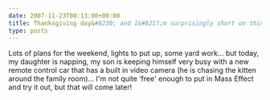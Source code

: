 ```yaml
---
date: 2007-11-23T00:13:00+00:00
title: Thanksgiving day&#8230; and I&#8217;m surprisingly short on things to do&#8230;
type: posts
---
```

Lots of plans for the weekend, lights to put up, some yard work... but today, my daughter is napping, my son is keeping himself very busy with a new remote control car that has a built in video camera (he is chasing the kitten around the family room)... I'm not quite &#8216;free' enough to put in Mass Effect and try it out, but that will come later!
